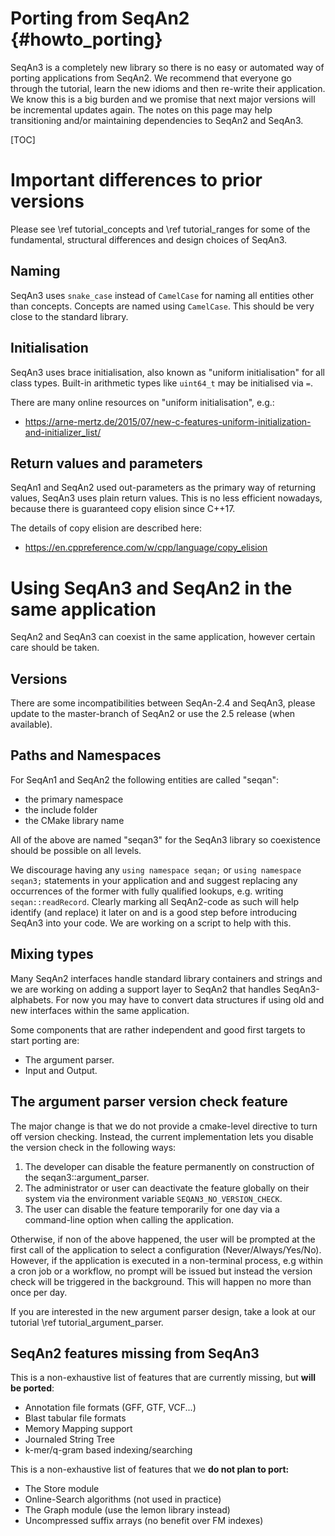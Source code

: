 # Porting from SeqAn2 {#howto_porting}

SeqAn3 is a completely new library so there is no easy or automated way of porting applications from SeqAn2.
We recommend that everyone go through the tutorial, learn the new idioms and then re-write their application.
We know this is a big burden and we promise that next major versions will be incremental updates again.
The notes on this page may help transitioning and/or maintaining dependencies to SeqAn2 and SeqAn3.

[TOC]

# Important differences to prior versions

Please see \ref tutorial_concepts and \ref tutorial_ranges for some of the fundamental, structural differences
and design choices of SeqAn3.

## Naming

SeqAn3 uses `snake_case` instead of `CamelCase` for naming all entities other than concepts.
Concepts are named using `CamelCase`. This should be very close to the standard library.

## Initialisation

SeqAn3 uses brace initialisation, also known as "uniform initialisation" for all class types.
Built-in arithmetic types like `uint64_t` may be initialised via `=`.

There are many online resources on "uniform initialisation", e.g.:

  * https://arne-mertz.de/2015/07/new-c-features-uniform-initialization-and-initializer_list/

## Return values and parameters

SeqAn1 and SeqAn2 used out-parameters as the primary way of returning values, SeqAn3 uses plain return values.
This is no less efficient nowadays, because there is guaranteed copy elision since C++17.

The details of copy elision are described here:

  * https://en.cppreference.com/w/cpp/language/copy_elision

# Using SeqAn3 and SeqAn2 in the same application

SeqAn2 and SeqAn3 can coexist in the same application, however certain care should be taken.

## Versions

There are some incompatibilities between SeqAn-2.4 and SeqAn3, please update to the master-branch of SeqAn2 or
use the 2.5 release (when available).

## Paths and Namespaces

For SeqAn1 and SeqAn2 the following entities are called "seqan":

  * the primary namespace
  * the include folder
  * the CMake library name

All of the above are named "seqan3" for the SeqAn3 library so coexistence should be possible on all levels.

We discourage having any `using namespace seqan;` or `using namespace seqan3;` statements in your application and
and suggest replacing any occurrences of the former with fully qualified lookups, e.g. writing `seqan::readRecord`.
Clearly marking all SeqAn2-code as such will help identify (and replace) it later on and is a good step before
introducing SeqAn3 into your code.
We are working on a script to help with this.

## Mixing types

Many SeqAn2 interfaces handle standard library containers and strings and we are working on adding a support layer
to SeqAn2 that handles SeqAn3-alphabets.
For now you may have to convert data structures if using old and new interfaces within the same application.

Some components that are rather independent and good first targets to start porting are:

  * The argument parser.
  * Input and Output.

## The argument parser version check feature

The major change is that we do not provide a cmake-level directive to turn off version checking.
Instead, the current implementation lets you disable the version check in the following ways:

  1. The developer can disable the feature permanently on construction of the seqan3::argument_parser.
  2. The administrator or user can deactivate the feature globally on their system via the environment variable
     `SEQAN3_NO_VERSION_CHECK`.
  3. The user can disable the feature temporarily for one day via a command-line option when calling the application.

Otherwise, if non of the above happened, the user will be prompted at the first call of the application to select
a configuration (Never/Always/Yes/No). However, if the application is executed in a non-terminal process,
e.g within a cron job or a workflow, no prompt will be issued but instead the version check will be triggered in
the background. This will happen no more than once per day.

If you are interested in the new argument parser design, take a look at our tutorial \ref tutorial_argument_parser.

## SeqAn2 features missing from SeqAn3

This is a non-exhaustive list of features that are currently missing, but **will be ported**:

  * Annotation file formats (GFF, GTF, VCF...)
  * Blast tabular file formats
  * Memory Mapping support
  * Journaled String Tree
  * k-mer/q-gram based indexing/searching

This is a non-exhaustive list of features that we **do not plan to port:**

  * The Store module
  * Online-Search algorithms (not used in practice)
  * The Graph module (use the lemon library instead)
  * Uncompressed suffix arrays (no benefit over FM indexes)
